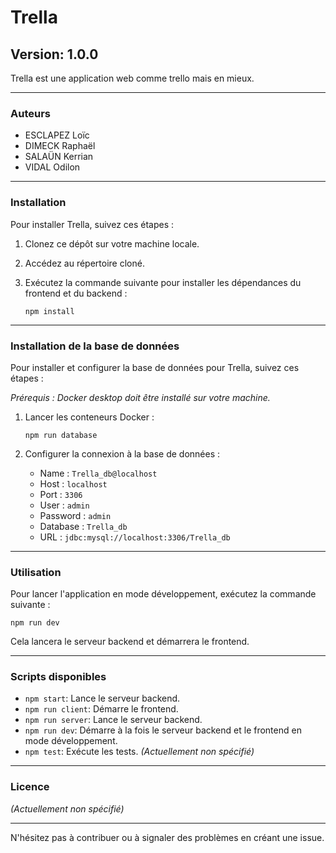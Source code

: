 # Trella

## Version: 1.0.0

Trella est une application web comme trello mais en mieux.

---

### Auteurs

- ESCLAPEZ Loïc
- DIMECK Raphaël
- SALAÜN Kerrian
- VIDAL Odilon

---

### Installation

Pour installer Trella, suivez ces étapes :

1. Clonez ce dépôt sur votre machine locale.
2. Accédez au répertoire cloné.
3. Exécutez la commande suivante pour installer les dépendances du frontend et du backend :

    ```
    npm install
    ```

---

### Installation de la base de données

Pour installer et configurer la base de données pour Trella, suivez ces étapes :

*Prérequis : Docker desktop doit être installé sur votre machine.*

1. Lancer les conteneurs Docker :

    ```
    npm run database
    ```

2. Configurer la connexion à la base de données :
    - Name : `Trella_db@localhost`
    - Host : `localhost`
    - Port : `3306`
    - User : `admin`
    - Password : `admin`
    - Database : `Trella_db`
    - URL : `jdbc:mysql://localhost:3306/Trella_db`

---

### Utilisation

Pour lancer l'application en mode développement, exécutez la commande suivante :

    npm run dev

Cela lancera le serveur backend et démarrera le frontend.

---

### Scripts disponibles

- `npm start`: Lance le serveur backend.
- `npm run client`: Démarre le frontend.
- `npm run server`: Lance le serveur backend.
- `npm run dev`: Démarre à la fois le serveur backend et le frontend en mode développement.
- `npm test`: Exécute les tests. *(Actuellement non spécifié)*

---

### Licence

*(Actuellement non spécifié)*

---

N'hésitez pas à contribuer ou à signaler des problèmes en créant une issue.


